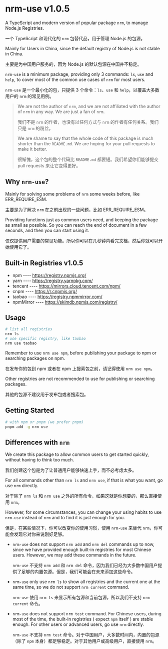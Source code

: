 # nrm-use v1.0.5

A TypeScript and modern version of popular package `nrm`, to manage Node.js Registries.

一个 TypeScript 和现代化的 `nrm` 包替代品，用于管理 Node.js 的包源。

Mainly for Users in China, since the default registry of Node.js is not stable in China.

主要是为中国用户服务的，因为 Node.js 的默认包源在中国并不稳定。

`nrm-use` is a minimum package, providing only 3 commands: `ls`, `use` and `help`, to cover most of the common use cases of `nrm` for most users.

`nrm-use` 是一个最小化的包，只提供 3 个命令：`ls`、`use` 和 `help`，以覆盖大多数用户的 `nrm` 的常见用例。

> We are not the author of `nrm`, and we are not affiliated with the author of `nrm` in any way. We are just a fan of `nrm`.
>
> 我们不是 `nrm` 的作者，也没有以任何方式与 `nrm` 的作者有任何关系。我们只是 `nrm` 的粉丝。
>
> We are shame to say that the whole code of this package is much shorter than the `README.md`. We are hoping for your pull requests to make it better.
>
> 很惭愧，这个包的整个代码比 `README.md` 都要短。我们希望你们能够提交 pull requests 来让它变得更好。

## Why `nrm-use`?

Mainly for solving some problems of `nrm` some weeks before, like ERR_REQUIRE_ESM.

主要是为了解决 `nrm` 在之前出现的一些问题，比如 ERR_REQUIRE_ESM。

Providing functions just as common users need, and keeping the package as small as possible. So you can reach the end of document in a few seconds, and then you can start using it.

仅仅提供用户需要的常见功能。所以你可以在几秒钟内看完文档，然后你就可以开始使用它了。

## Built-in Registries v1.0.5

- npm ---- <https://registry.npmjs.org/>
- yarn ---- <https://registry.yarnpkg.com/>
- tencent ---- <https://mirrors.cloud.tencent.com/npm/>
- cnpm ---- <https://r.cnpmjs.org/>
- taobao ---- <https://registry.npmmirror.com/>
- npmMirror ---- <https://skimdb.npmjs.com/registry/>

## Usage

```sh
# list all registries
nrm ls
# use specific registry, like taobao
nrm use taobao
```

Remember to use `nrm use npm`, before publishing your package to npm or searching packages on npm.

在发布你的包到 npm 或者在 npm 上搜索包之前，请记得使用 `nrm use npm`。

Other registries are not recommended to use for publishing or searching packages.

其他的包源不建议用于发布包或者搜索包。

## Getting Started

```sh
# with npm or pnpm (we prefer pnpm)
pnpm add -g nrm-use
```

## Differences with `nrm`

We create this package to allow common users to get started quickly, without having to think too much.

我们创建这个包是为了让普通用户能够快速上手，而不必考虑太多。

For all commands other than `nrm ls` and `nrm use`, if that is what you want, go use `nrm` directly.

对于除了 `nrm ls` 和 `nrm use` 之外的所有命令，如果这就是你想要的，那么直接使用 `nrm`。

However, for some circumstances, you can change your using habits to use `nrm-use` instead of `nrm` and to find it is just enough for you.

但是，在某些情况下，你可以改变你的使用习惯，使用 `nrm-use` 来替代 `nrm`，你可能会发现它对你来说刚好足够。

- `nrm-use` does not support `nrm add` and `nrm del` commands up to now, since we have provided enough built-in registries for most Chinese users. However, we may add these commands in the future.

  `nrm-use` 不支持 `nrm add` 和 `nrm del` 命令，因为我们已经为大多数中国用户提供了足够的内置包源。但是，我们可能会在未来添加这些命令。

- `nrm-use` only use `nrm ls` to show all registries and the current one at the same time, so we do not support `nrm current` command.

  `nrm-use` 使用 `nrm ls` 来显示所有包源和当前包源，所以我们不支持 `nrm current` 命令。

- `nrm-use` does not support `nrm test` command. For Chinese users, during most of the time, the built-in registries ( expect `npm` itself ) are stable enough. For other users or advanced users, go use `nrm` directly.

  `nrm-use` 不支持 `nrm test` 命令。对于中国用户，大多数时间内，内置的包源（除了 `npm` 本身）都足够稳定。对于其他用户或高级用户，直接使用 `nrm`。
